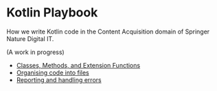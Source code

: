 # Kotlin Playbook

How we write Kotlin code in the Content Acquisition domain of Springer Nature Digital IT.

(A work in progress)

* [Classes, Methods, and Extension Functions](classes-methods-extension-functions/README.md)
* [Organising code into files](organising-code/README.md)
* [Reporting and handling errors](error-reporting/README.md)
